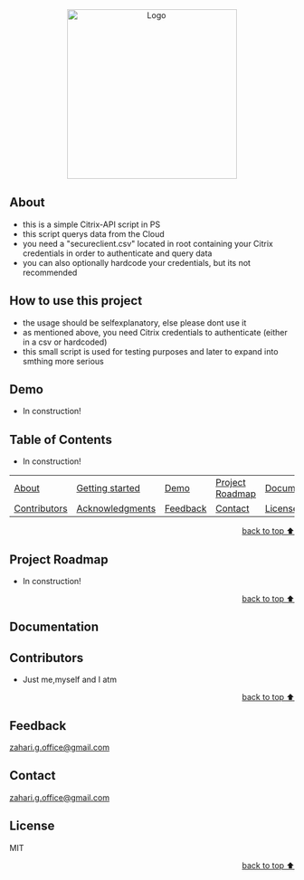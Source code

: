 
<div align="center">
    <a href="ZahariG" target="_blank">
        <img src="https://i0.wp.com/www.printmag.com/wp-content/uploads/2020/09/b960fb_ed442c56da8d41d9a27a1bade24fe275mv2.jpg?fit=1568%2C882&quality=89&ssl=1" 
        alt="Logo" height="300" width="auto">
    </a>
</div>

## About

* this is a simple Citrix-API script in PS
* this script querys data from the Cloud
* you need a "secureclient.csv" located in root containing your Citrix credentials in order to authenticate and query data
* you can also optionally hardcode your credentials, but its not recommended


## How to use this project

* the usage should be selfexplanatory, else please dont use it
* as mentioned above, you need Citrix credentials to authenticate (either in a csv or hardcoded)
* this small script is used for testing purposes and later to expand into smthing more serious

## Demo<!-- Required -->

* In construction!


## Table of Contents<!-- Optional -->

* In construction!

<dev align="center">
<table align="center">
        <tr>
            <td><a href="#about">About</a></td>        
            <td><a href="#how-to-use-this-project">Getting started</td>
            <td><a href="#demo">Demo</a></td>
            <td><a href="#project-roadmap--">Project Roadmap</a></td>
            <td><a href="#documentation">Documentation</a></td>
        </tr>
        <tr>
            <td><a href="#contributors">Contributors</a></td>
            <td><a href="#acknowledgments">Acknowledgments</a></td>
            <td><a href="#feedback">Feedback</a></td>
            <td><a href="#contact">Contact</a></td>
            <td><a href="#license">License</a></td>
        </tr>
</table>
</dev>


<!-- - Use this html element to create a back to top button. -->
<p align="right"><a href="#how-to-use-this-project">back to top ⬆️</a></p>


## Project Roadmap <!-- Optional --> <!-- add learning_Rs-->
<!-- 
* Add this section in case the project has different phases
* 
* Under production or will be updated.
-->

* In construction!

<p align="right"><a href="#how-to-use-this-project">back to top ⬆️</a></p>



## Documentation<!-- Optional -->
<!-- 
* You may add any documentation or Wikis here
* 
* 
-->


## Contributors<!-- Required -->

* Just me,myself and I atm
<!-- 
* Without contribution we wouldn't have open source. 
* 
* Generate github contributors Image here https://contrib.rocks/preview?repo=angular%2Fangular-ja
-->


<!-- Optional -->
<!-- 
## Acknowledgments
* Credit where it's do 
* 
* Feel free to share your inspiration sources, Stackoverflow questions, github repos, tools etc.
-->


<!-- - Use this html element to create a back to top button. -->
<p align="right"><a href="#how-to-use-this-project">back to top ⬆️</a></p>


## Feedback<!-- Required -->

zahari.g.office@gmail.com

## Contact<!-- Required -->

zahari.g.office@gmail.com


## License<!-- Optional -->
MIT


<!-- - Use this html element to create a back to top button. -->
<p align="right"><a href="#how-to-use-this-project">back to top ⬆️</a></p>